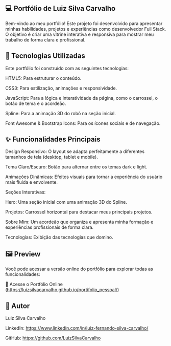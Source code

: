 ## 💻 Portfólio de Luiz Silva Carvalho

Bem-vindo ao meu portfólio! Este projeto foi desenvolvido para apresentar minhas habilidades, projetos e experiências como desenvolvedor Full Stack. O objetivo é criar uma vitrine interativa e responsiva para mostrar meu trabalho de forma clara e profissional.

## 🚀 Tecnologias Utilizadas

Este portfólio foi construído com as seguintes tecnologias:

HTML5: Para estruturar o conteúdo.

CSS3: Para estilização, animações e responsividade.

JavaScript: Para a lógica e interatividade da página, como o carrossel, o botão de tema e o acordeão.

Spline: Para a animação 3D do robô na seção inicial.

Font Awesome & Bootstrap Icons: Para os ícones sociais e de navegação.

## ✨ Funcionalidades Principais

Design Responsivo: O layout se adapta perfeitamente a diferentes tamanhos de tela (desktop, tablet e mobile).

Tema Claro/Escuro: Botão para alternar entre os temas dark e light.

Animações Dinâmicas: Efeitos visuais para tornar a experiência do usuário mais fluida e envolvente.

Seções Interativas:

Hero: Uma seção inicial com uma animação 3D do Spline.

Projetos: Carrossel horizontal para destacar meus principais projetos.

Sobre Mim: Um acordeão que organiza e apresenta minha formação e experiências profissionais de forma clara.

Tecnologias: Exibição das tecnologias que domino.

## 🖼️ Preview

Você pode acessar a versão online do portfólio para explorar todas as funcionalidades:

🔗 Acesse o Portfólio Online (https://luizsilvacarvalho.github.io/portifolio_pessoal/)

## 👤 Autor

Luiz Silva Carvalho

LinkedIn: https://www.linkedin.com/in/luiz-fernando-silva-carvalho/

GitHub: https://github.com/LuizSilvaCarvalho

